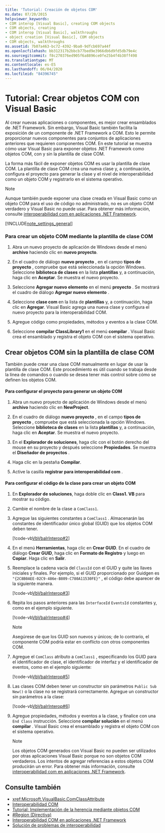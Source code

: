 ```yaml
---
title: 'Tutorial: Creación de objetos COM'
ms.date: 07/20/2015
helpviewer_keywords:
- COM interop [Visual Basic], creating COM objects
- COM objects, creating
- COM interop [Visual Basic], walkthroughs
- object creation [Visual Basic], COM objects
- COM objects, walkthroughs
ms.assetid: 7b07a463-bc72-4392-9ba0-9dfcb697a44f
ms.openlocfilehash: bb312317b2bbcb77bed9e3966db6d9fd5db79e4c
ms.sourcegitcommit: f8c270376ed905f6a8896ce0fe25b4f4b38ff498
ms.translationtype: MT
ms.contentlocale: es-ES
ms.lasthandoff: 06/04/2020
ms.locfileid: "84396745"
---
```

# <a name="walkthrough-creating-com-objects-with-visual-basic"></a>Tutorial: Crear objetos COM con Visual Basic
Al crear nuevas aplicaciones o componentes, es mejor crear ensamblados de .NET Framework. Sin embargo, Visual Basic también facilita la exposición de un componente de .NET Framework a COM. Esto le permite proporcionar nuevos componentes para conjuntos de aplicaciones anteriores que requieren componentes COM. En este tutorial se muestra cómo usar Visual Basic para exponer objetos .NET Framework como objetos COM, con y sin la plantilla de clase COM.  
  
 La forma más fácil de exponer objetos COM es usar la plantilla de clase COM. La plantilla de clase COM crea una nueva clase y, a continuación, configura el proyecto para generar la clase y el nivel de interoperabilidad como un objeto COM y registrarlo en el sistema operativo.  
  
> [!NOTE]
> Aunque también puede exponer una clase creada en Visual Basic como un objeto COM para el uso de código no administrado, no es un objeto COM verdadero y Visual Basic no puede usar. Para obtener más información, consulte [interoperabilidad com en aplicaciones .NET Framework](com-interoperability-in-net-framework-applications.md).  
  
[!INCLUDE[note_settings_general](~/includes/note-settings-general-md.md)]  
  
### <a name="to-create-a-com-object-by-using-the-com-class-template"></a>Para crear un objeto COM mediante la plantilla de clase COM  
  
1. Abra un nuevo proyecto de aplicación de Windows desde el menú **archivo** haciendo clic en **nuevo proyecto**.  
  
2. En el cuadro de diálogo **nuevo proyecto** , en el campo **tipos de proyecto** , compruebe que está seleccionada la opción Windows. Seleccione **biblioteca de clases** en la lista **plantillas** y, a continuación, haga clic en **Aceptar**. Se muestra el nuevo proyecto.  
  
3. Seleccione **Agregar nuevo elemento** en el menú **proyecto** . Se mostrará el cuadro de diálogo **Agregar nuevo elemento** .  
  
4. Seleccione **clase com** en la lista de **plantillas** y, a continuación, haga clic en **Agregar**. Visual Basic agrega una nueva clase y configura el nuevo proyecto para la interoperabilidad COM.  
  
5. Agregue código como propiedades, métodos y eventos a la clase COM.  
  
6. Seleccione **compilar ClassLibrary1** en el menú **compilar** . Visual Basic crea el ensamblado y registra el objeto COM con el sistema operativo.  
  
## <a name="creating-com-objects-without-the-com-class-template"></a>Crear objetos COM sin la plantilla de clase COM  
 También puede crear una clase COM manualmente en lugar de usar la plantilla de clase COM. Este procedimiento es útil cuando se trabaja desde la línea de comandos o cuando se desea tener más control sobre cómo se definen los objetos COM.  
  
#### <a name="to-set-up-your-project-to-generate-a-com-object"></a>Para configurar el proyecto para generar un objeto COM  
  
1. Abra un nuevo proyecto de aplicación de Windows desde el menú **archivo** haciendo clic en **NewProject**.  
  
2. En el cuadro de diálogo **nuevo proyecto** , en el campo **tipos de proyecto** , compruebe que está seleccionada la opción Windows. Seleccione **biblioteca de clases** en la lista **plantillas** y, a continuación, haga clic en **Aceptar**. Se muestra el nuevo proyecto.  
  
3. En el **Explorador de soluciones**, haga clic con el botón derecho del mouse en su proyecto y después seleccione **Propiedades**. Se muestra el **Diseñador de proyectos** .  
  
4. Haga clic en la pestaña **Compilar**.  
  
5. Active la casilla **registrar para interoperabilidad com** .  
  
#### <a name="to-set-up-the-code-in-your-class-to-create-a-com-object"></a>Para configurar el código de la clase para crear un objeto COM  
  
1. En **Explorador de soluciones**, haga doble clic en **Class1. VB** para mostrar su código.  
  
2. Cambie el nombre de la clase a `ComClass1`.  
  
3. Agregue las siguientes constantes a `ComClass1` . Almacenarán las constantes de identificador único global (GUID) que los objetos COM deben tener.  
  
     [!code-vb[VbVbalrInterop#2](~/samples/snippets/visualbasic/VS_Snippets_VBCSharp/VbVbalrInterop/VB/Class1.vb#2)]  
  
4. En el menú **Herramientas**, haga clic en **Crear GUID**. En el cuadro de diálogo **Crear GUID**, haga clic en **Formato de Registro** y luego en **Copiar**. Haga clic en **Salir**.  
  
5. Reemplace la cadena vacía del `ClassId` con el GUID y quite las llaves iniciales y finales. Por ejemplo, si el GUID proporcionado por Guidgen es `"{2C8B0AEE-02C9-486e-B809-C780A11530FE}"` , el código debe aparecer de la siguiente manera.  
  
     [!code-vb[VbVbalrInterop#3](~/samples/snippets/visualbasic/VS_Snippets_VBCSharp/VbVbalrInterop/VB/Class1.vb#3)]  
  
6. Repita los pasos anteriores para las `InterfaceId` `EventsId` constantes y, como en el ejemplo siguiente.  
  
     [!code-vb[VbVbalrInterop#4](~/samples/snippets/visualbasic/VS_Snippets_VBCSharp/VbVbalrInterop/VB/Class1.vb#4)]  
  
    > [!NOTE]
    > Asegúrese de que los GUID son nuevos y únicos; de lo contrario, el componente COM podría estar en conflicto con otros componentes COM.  
  
7. Agregue el `ComClass` atributo a `ComClass1` , especificando los GUID para el identificador de clase, el identificador de interfaz y el identificador de eventos, como en el ejemplo siguiente:  
  
     [!code-vb[VbVbalrInterop#5](~/samples/snippets/visualbasic/VS_Snippets_VBCSharp/VbVbalrInterop/VB/Class1.vb#5)]  
  
8. Las clases COM deben tener un constructor sin parámetros `Public Sub New()` o la clase no se registrará correctamente. Agregue un constructor sin parámetros a la clase:  
  
     [!code-vb[VbVbalrInterop#6](~/samples/snippets/visualbasic/VS_Snippets_VBCSharp/VbVbalrInterop/VB/Class1.vb#6)]  
  
9. Agregue propiedades, métodos y eventos a la clase, y finalice con una `End Class` instrucción. Seleccione **compilar solución** en el menú **compilar** . Visual Basic crea el ensamblado y registra el objeto COM con el sistema operativo.  
  
    > [!NOTE]
    > Los objetos COM generados con Visual Basic no pueden ser utilizados por otras aplicaciones Visual Basic porque no son objetos COM verdaderos. Los intentos de agregar referencias a estos objetos COM producirán un error. Para obtener más información, consulte [interoperabilidad com en aplicaciones .NET Framework](com-interoperability-in-net-framework-applications.md).  
  
## <a name="see-also"></a>Consulte también

- <xref:Microsoft.VisualBasic.ComClassAttribute>
- [Interoperabilidad COM](index.md)
- [Tutorial: Implementación de la herencia mediante objetos COM](walkthrough-implementing-inheritance-with-com-objects.md)
- [#Region (Directiva)](../../language-reference/directives/region-directive.md)
- [Interoperabilidad COM en aplicaciones .NET Framework](com-interoperability-in-net-framework-applications.md)
- [Solución de problemas de interoperabilidad](troubleshooting-interoperability.md)
